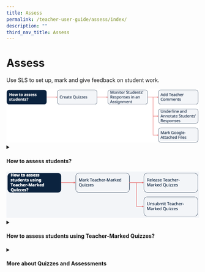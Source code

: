 ```yaml
---
title: Assess
permalink: /teacher-user-guide/assess/index/
description: ""
third_nav_title: Assess
---
```

<h1>Assess</h1>
<p>Use SLS to set up, mark and give feedback on student work.</p>

<img src="/images/2Teacher/Flow-Assess1.png">

<details>
 <summary><h4>How to assess students?</h4></summary>
 <ul>
    <li><a target="_blank" href="#">(1) Create Quizzes (New)</a></li>
    <li><a target="_blank" href="#">(2) Monitor Students' Responses in an Assignment</a></li>
    <li><a target="_blank" href="#">(3a) Add Teacher Comments</a></li>
    <li><a target="_blank" href="#">(3b) Annotate (Underline) Students' Responses</a></li>
    <li><a target="_blank" href="#">(3c) Mark Google-Attached Files</a></li>
  </ul>
</details>

<img src="/images/2Teacher/Flow-Assess2.png">

<details>
 <summary><h4>How to assess students using Teacher-Marked Quizzes?</h4></summary>
<ul>
    <li><a target="_blank" href="#">(1) Mark Teacher-Marked Quizzes</a></li>
    <li><a target="_blank" href="#">(2a) Release Teacher-Marked Quizzes</a></li>
    <li><a target="_blank" href="#">(2b) Unsubmit Teacher-Marked Quizzes</a></li>
  </ul>
</details>

<details>
 <summary><h4>More about Quizzes and Assessments</h4></summary>
<ul>
    <li><a target="_blank" href="#">View Assignments</a></li>
    <li><a target="_blank" href="#">Edit Quizzes (New)</a></li>
    <li><a target="_blank" href="#">Set Assignments as Assessments</a></li>
    <li><a target="_blank" href="#">Add and View Passcodes</a></li>
    <li><a target="_blank" href="#">View Students' Notes</a></li>
    <li><a target="_blank" href="#">Mark Assignments as Complete and Incomplete</a></li>
  </ul>
</details>